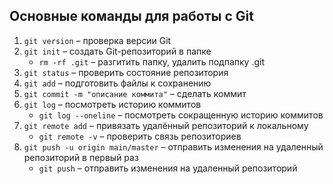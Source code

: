 ## Основные команды для работы с Git  

 1. `git version` – проверка версии Git  
 2. `git init` – создать Git-репозиторий в папке 
     - `rm -rf .git` – разгитить папку, удалить подпапку .git
 3. `git status` – проверить состояние репозитория
 4. `git add` – подготовить файлы к сохранению
 5. `git commit -m "описание коммита"` – сделать коммит
 6. `git log` – посмотреть историю коммитов
     - `git log --oneline` – посмотреть сокращенную историю коммитов
 7. `git remote add` – привязать удалённый репозиторий к локальному
     - `git remote -v` – проверить связь репозиториев
 8. `git push -u origin main/master` – отправить изменения на удаленный репозиторий в первый раз
     - `git push` – отправить изменения на удаленный репозиторий